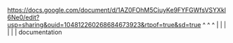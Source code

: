 https://docs.google.com/document/d/1AZ0FOhM5CiuyKe9FYFGWfsVSYXkl6Ne0/edit?usp=sharing&ouid=104812260268684673923&rtpof=true&sd=true
^   ^    ^
|   |    |
|   |    |
documentation
